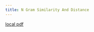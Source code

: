 ```yaml
---
title: N Gram Similarity And Distance
---
```


[local pdf](../../../pdfs/n-gram-similarity-and-distance.pdf)
